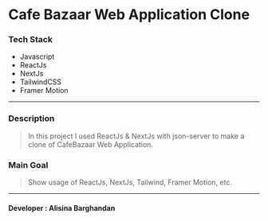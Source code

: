 # Cafe Bazaar Web Application Clone

### Tech Stack
- Javascript
- ReactJs
- NextJs
- TailwindCSS
- Framer Motion
------------


### Description
> In this project I used ReactJs & NextJs with json-server to make a clone of CafeBazaar Web Application.

### Main Goal
> Show usage of ReactJs, NextJs, Tailwind, Framer Motion, etc.

------------

#### Developer : Alisina Barghandan
